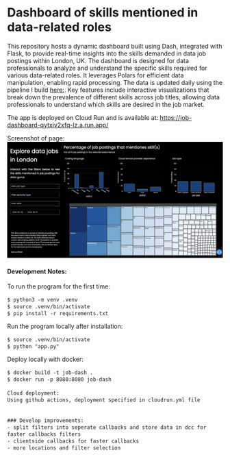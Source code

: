 # Dashboard of skills mentioned in data-related roles
This repository hosts a dynamic dashboard built using Dash, integrated with Flask, to provide real-time insights into the skills demanded in data job postings within London, UK. The dashboard is designed for data professionals to analyze and understand the specific skills required for various data-related roles. It leverages Polars for efficient data manipulation, enabling rapid processing. The data is updated daily using the pipeline I build [here:](https://github.com/lalelisealstad/dataengineer-job-scraper-etl). Key features include interactive visualizations that break down the prevalence of different skills across job titles, allowing data professionals to understand which skills are desired in the job market. 

The app is deployed on Cloud Run and is available at: https://job-dashboard-qytxiv2xfq-lz.a.run.app/

Screenshot of page: 
![alt text](image.png)

#### Development Notes:
To run the program for the first time:
```
$ python3 -m venv .venv
$ source .venv/bin/activate 
$ pip install -r requirements.txt
```

Run the program locally after installation:
```
$ source .venv/bin/activate
$ python "app.py"
```

Deploy locally with docker: 
```
$ docker build -t job-dash .
$ docker run -p 8080:8080 job-dash

Cloud deployment: 
Using github actions, deployment specified in cloudrun.yml file


### Develop improvements: 
- split filters into seperate callbacks and store data in dcc for faster callbacks filters
- clientside callbacks for faster callbacks
- more locations and filter selection 